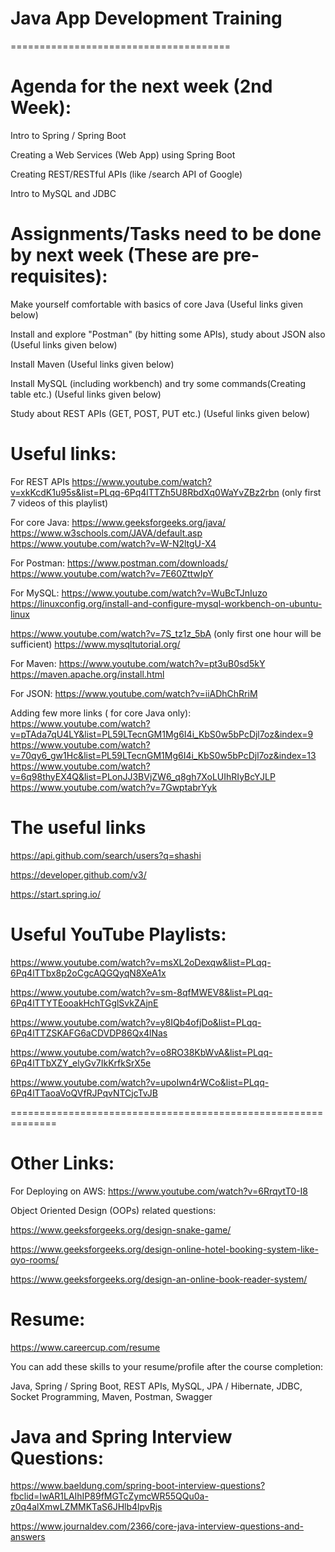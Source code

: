 
# Java App Development Training
 
 ======================================

# Agenda for the next week (2nd Week):

Intro to Spring / Spring Boot

Creating a Web Services (Web App) using Spring Boot

Creating REST/RESTful APIs (like /search API of Google)

Intro to MySQL and JDBC

# Assignments/Tasks need to be done by next week (These are pre-requisites):

Make yourself comfortable with basics of core Java (Useful links given below)

Install and explore "Postman" (by hitting some APIs), study about JSON also (Useful links given below)

Install Maven (Useful links given below)

Install MySQL (including workbench) and try some commands(Creating table etc.) (Useful links given below)

Study about REST APIs (GET, POST, PUT etc.) (Useful links given below)

# Useful links:
For REST APIs https://www.youtube.com/watch?v=xkKcdK1u95s&list=PLqq-6Pq4lTTZh5U8RbdXq0WaYvZBz2rbn (only first 7 videos of this playlist)

For core Java: https://www.geeksforgeeks.org/java/ https://www.w3schools.com/JAVA/default.asp https://www.youtube.com/watch?v=W-N2ltgU-X4

For Postman: https://www.postman.com/downloads/ https://www.youtube.com/watch?v=7E60ZttwIpY

For MySQL: https://www.youtube.com/watch?v=WuBcTJnIuzo https://linuxconfig.org/install-and-configure-mysql-workbench-on-ubuntu-linux

https://www.youtube.com/watch?v=7S_tz1z_5bA (only first one hour will be sufficient) https://www.mysqltutorial.org/

For Maven: https://www.youtube.com/watch?v=pt3uB0sd5kY https://maven.apache.org/install.html

For JSON: https://www.youtube.com/watch?v=iiADhChRriM

Adding few more links ( for core Java only):
https://www.youtube.com/watch?v=pTAda7qU4LY&list=PL59LTecnGM1Mg6I4i_KbS0w5bPcDjl7oz&index=9 https://www.youtube.com/watch?v=70qy6_gw1Hc&list=PL59LTecnGM1Mg6I4i_KbS0w5bPcDjl7oz&index=13 https://www.youtube.com/watch?v=6q98thyEX4Q&list=PLonJJ3BVjZW6_q8gh7XoLUIhRIyBcYJLP https://www.youtube.com/watch?v=7GwptabrYyk

# The useful links
https://api.github.com/search/users?q=shashi

https://developer.github.com/v3/

https://start.spring.io/

# Useful YouTube Playlists:
https://www.youtube.com/watch?v=msXL2oDexqw&list=PLqq-6Pq4lTTbx8p2oCgcAQGQyqN8XeA1x

https://www.youtube.com/watch?v=sm-8qfMWEV8&list=PLqq-6Pq4lTTYTEooakHchTGglSvkZAjnE

https://www.youtube.com/watch?v=y8IQb4ofjDo&list=PLqq-6Pq4lTTZSKAFG6aCDVDP86Qx4lNas

https://www.youtube.com/watch?v=o8RO38KbWvA&list=PLqq-6Pq4lTTbXZY_elyGv7IkKrfkSrX5e

https://www.youtube.com/watch?v=upoIwn4rWCo&list=PLqq-6Pq4lTTaoaVoQVfRJPqvNTCjcTvJB

==============================================================

# Other Links:

For Deploying on AWS:  https://www.youtube.com/watch?v=6RrqytT0-I8

Object Oriented Design (OOPs) related questions:

https://www.geeksforgeeks.org/design-snake-game/

https://www.geeksforgeeks.org/design-online-hotel-booking-system-like-oyo-rooms/

https://www.geeksforgeeks.org/design-an-online-book-reader-system/

# Resume: 

https://www.careercup.com/resume

You can add these skills to your resume/profile after the course completion: 

Java, Spring / Spring Boot, REST APIs, MySQL, JPA / Hibernate, JDBC, Socket Programming, Maven, Postman, Swagger

# Java and Spring Interview Questions:

https://www.baeldung.com/spring-boot-interview-questions?fbclid=IwAR1LAIhIP89fMGTcZymcWR55QQu0a-z0q4alXmwLZMMKTaS6JHlb4lpvRjs

https://www.journaldev.com/2366/core-java-interview-questions-and-answers


